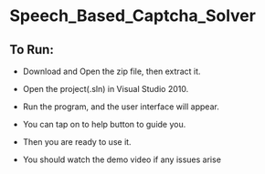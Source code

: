 # Speech_Based_Captcha_Solver

## To Run:

- Download and Open the zip file, then extract it.

- Open the project(.sln) in Visual Studio 2010.

- Run the program, and the user interface will appear.

- You can tap on to help button to guide you.

- Then you are ready to use it.

- You should watch the demo video if any issues arise
